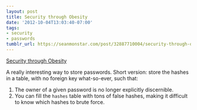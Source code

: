 ```yaml
---
layout: post
title: Security through Obesity
date: '2012-10-04T13:03:40-07:00'
tags:
- security
- passwords
tumblr_url: https://seanmonstar.com/post/32887710004/security-through-obesity
---
```

[Security through Obesity](http://www.opine.me/a-better-way-to-store-password-hashes/)  

A really interesting way to store passwords. Short version: store the hashes in a table, with no foreign key what-so-ever, such that:

1. The owner of a given password is no longer explicitly discernible.
2. You can fill the `hashes` table with tons of false hashes, making it difficult to know which hashes to brute force.
